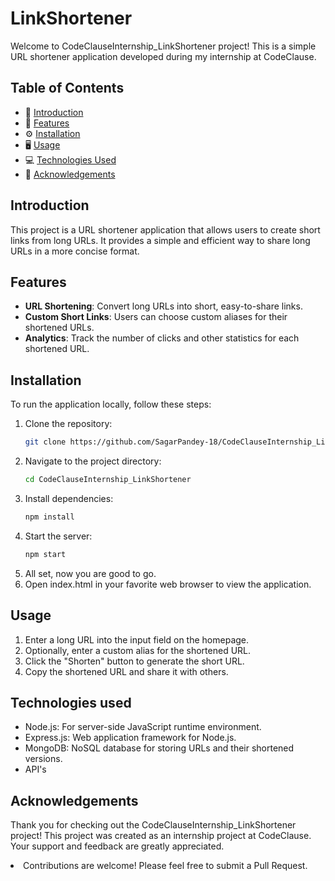 # LinkShortener
Welcome to CodeClauseInternship_LinkShortener project! This is a simple URL shortener application developed during my internship at CodeClause.

## Table of Contents

- 📝 [Introduction](#introduction)
- 🚀 [Features](#features)
- ⚙️ [Installation](#installation)
- 🖥️ [Usage](#usage)
- 💻 [Technologies Used](#technologies-used)
- 🙏 [Acknowledgements](#acknowledgements)

## Introduction

This project is a URL shortener application that allows users to create short links from long URLs. It provides a simple and efficient way to share long URLs in a more concise format.

## Features

- **URL Shortening**: Convert long URLs into short, easy-to-share links.
- **Custom Short Links**: Users can choose custom aliases for their shortened URLs.
- **Analytics**: Track the number of clicks and other statistics for each shortened URL.

## Installation

To run the application locally, follow these steps:

1. Clone the repository:
   ```bash
   git clone https://github.com/SagarPandey-18/CodeClauseInternship_LinkShortener.git
2. Navigate to the project directory:
   ```bash
   cd CodeClauseInternship_LinkShortener
3. Install dependencies:
   ```bash
   npm install
4. Start the server:
   ```bash
   npm start
5. All set, now you are good to go.
6. Open index.html in your favorite web browser to view the application.
   
## Usage
<ol>
<li>Enter a long URL into the input field on the homepage.</li>
<li>Optionally, enter a custom alias for the shortened URL.</li>
<li>Click the "Shorten" button to generate the short URL.</li>
<li>Copy the shortened URL and share it with others.</li> 
</ol>

## Technologies used
<ul>
  <li>Node.js: For server-side JavaScript runtime environment.</li>
  <li>Express.js: Web application framework for Node.js.</li>
  <li>MongoDB: NoSQL database for storing URLs and their shortened versions.</li>
  <li>API's</li>
</ul>

## Acknowledgements 
<pr>Thank you for checking out the CodeClauseInternship_LinkShortener project! This project was created as an internship project at CodeClause.
  Your support and feedback are greatly appreciated.
  <li>Contributions are welcome! Please feel free to submit a Pull Request.</li>
</pr>
